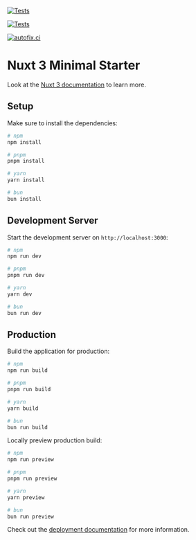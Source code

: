 [![Tests](https://github.com/geforseN/pastbl/actions/workflows/vitest.yml/badge.svg)](https://github.com/geforseN/pastbl/actions/workflows/vitest.yml)

[![Tests](https://github.com/geforseN/pastbl/actions/workflows/playwright.yml/badge.svg)](https://github.com/geforseN/pastbl/actions/workflows/playwright.yml)

[![autofix.ci](https://github.com/geforseN/pastbl/actions/workflows/autofix-ci.yml/badge.svg)](https://github.com/geforseN/pastbl/actions/workflows/autofix-ci.yml)

# Nuxt 3 Minimal Starter

Look at the [Nuxt 3 documentation](https://nuxt.com/docs/getting-started/introduction) to learn more.

## Setup

Make sure to install the dependencies:

```bash
# npm
npm install

# pnpm
pnpm install

# yarn
yarn install

# bun
bun install
```

## Development Server

Start the development server on `http://localhost:3000`:

```bash
# npm
npm run dev

# pnpm
pnpm run dev

# yarn
yarn dev

# bun
bun run dev
```

## Production

Build the application for production:

```bash
# npm
npm run build

# pnpm
pnpm run build

# yarn
yarn build

# bun
bun run build
```

Locally preview production build:

```bash
# npm
npm run preview

# pnpm
pnpm run preview

# yarn
yarn preview

# bun
bun run preview
```

Check out the [deployment documentation](https://nuxt.com/docs/getting-started/deployment) for more information.
